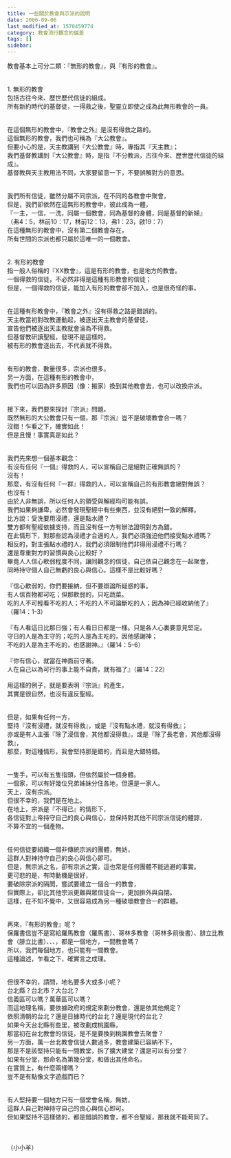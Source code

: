 ```yaml
---
title: 一些關於教會與宗派的說明
date: 2006-09-06
last_modified_at: 1570459774
category: 教會流行觀念的偏差
tags: []
sidebar: 
---
```


<div>教會基本上可分二類：『無形的教會』，與『有形的教會』。</div>
<div> </div>
<div> </div>
<div>1.<span style="white-space:pre"> </span>無形的教會</div>
<div>包括古往今來、歷世歷代信徒的組成。</div>
<div>所有新約時代的基督徒，一得救之後，聖靈立即使之成為此無形教會的一員。</div>
<div> </div>
<div> </div>
<div>在這個無形的教會中，『教會之外』是沒有得救之路的。</div>
<div>這個無形的教會，我們也可稱為『大公教會』。</div>
<div>但要小心的是，天主教講到『大公教會』時，專指其『天主教』；</div>
<div>我們基督教講到『大公教會』時，是指『不分教派，古往今來、歷世歷代信徒的組成』。</div>
<div>基督教與天主教用法不同，大家要留意一下，不要誤解對方的意思。</div>
<div> </div>
<div> </div>
<div>我們所有信徒，雖然分屬不同宗派，在不同的各教會中聚會，</div>
<div>但是，我們卻依然在這無形的教會中，彼此成為一體，</div>
<div>『一主，一信，一洗，同屬一個教會，同為基督的身體，同是基督的新婦』</div>
<div>（弗4：5，林前10：17，林前12：13，弗1：23，啟19：7）</div>
<div>在這種無形的教會中，沒有第二個教會存在，</div>
<div>所有世間的宗派也都只屬於這唯一的一個教會。</div>
<div> </div>
<div> </div>
<div>2.<span style="white-space:pre"> </span>有形的教會</div>
<div>指一般人俗稱的『XX教會』，這是有形的教會，也是地方的教會。</div>
<div>一個得救的信徒，不必然非得是這種有形教會的信徒；</div>
<div>但是，一個得救的信徒，能加入有形的教會卻不加入，也是很奇怪的事。</div>
<div> </div>
<div> </div>
<div>在這種有形教會中，『教會之外』沒有得救之路是錯誤的。</div>
<div>天主教當初對改教運動起，被逐出天主教會的基督徒，</div>
<div>宣告他們被逐出天主教就會淪為不得救。</div>
<div>但基督教研讀聖經，發現不是這樣的。</div>
<div>被有形的教會逐出去，不代表就不得救。</div>
<div> </div>
<div> </div>
<div>有形的教會，數量很多，宗派也很多。</div>
<div>另一方面，在這種有形的教會中，</div>
<div>我們也可以因為許多原因（像：搬家）換到其他教會去，也可以改換宗派。</div>
<div> </div>
<div> </div>
<div>接下來，我們要來探討『宗派』問題。</div>
<div>既然無形的大公教會只有一個，那『宗派』豈不是破壞教會合一嗎？</div>
<div>沒錯！乍看之下，確實如此！</div>
<div>但是且慢！事實真是如此？</div>
<div> </div>
<div> </div>
<div>我們先來想一個基本觀念：</div>
<div>有沒有任何『一個』得救的人，可以宣稱自己是絕對正確無誤的？</div>
<div>沒有！</div>
<div>那麼，有沒有任何『一群』得救的人，可以宣稱自己的有形教會絕對無誤？</div>
<div>也沒有！</div>
<div>由於人非無誤，所以任何人的領受與解經均可能有誤。</div>
<div>我們如果夠謙卑，必然會發現聖經中有些東西，並沒有絕對一致的解釋。</div>
<div>比方說：受洗要用浸禮，還是點水禮？</div>
<div>雙方都有聖經依據支持，而且沒有任一方有辦法證明對方為錯。</div>
<div>在此情形下，對那些認為浸禮才合適的人，我們必須強迫他們接受點水禮嗎？</div>
<div>相反的，對主張點水禮的人，我們必須限制他們非得用浸禮不行嗎？</div>
<div>還是尊重對方的習慣與良心比較好？</div>
<div>畢竟人人信心軟弱程度不同，讓同觀念的信徒，自己依自己觀念在一起聚會，</div>
<div>同時持守個人自己無虧的良心與信心，這樣不是比較好嗎？</div>
<div> </div>
<div>『信心軟弱的，你們要接納，但不要辯論所疑惑的事。</div>
<div>有人信百物都可吃；但那軟弱的，只吃蔬菜。</div>
<div>吃的人不可輕看不吃的人；不吃的人不可論斷吃的人；因為神已經收納他了』</div>
<div>（羅14：1-3）</div>
<div> </div>
<div>『有人看這日比那日強；有人看日日都是一樣。只是各人心裏要意見堅定。</div>
<div>守日的人是為主守的；吃的人是為主吃的，因他感謝神；</div>
<div>不吃的人是為主不吃的，也感謝神。』（羅14：5-6）</div>
<div> </div>
<div>『你有信心，就當在神面前守著。</div>
<div>人在自己以為可行的事上能不自責，就有福了』（羅14：22）</div>
<div> </div>
<div>用這樣的例子，就是要表明『宗派』的產生，</div>
<div>其實是很自然，也沒有違反聖經。</div>
<div> </div>
<div> </div>
<div>但是，如果有任何一方，</div>
<div>堅持『沒有浸禮，就沒有得救』，或是『沒有點水禮，就沒有得救』；</div>
<div>亦或是有人主張『除了浸信會，其他都沒得救』，或是『除了長老會，其他都沒得救』，</div>
<div>那麼，對這種情形，我會堅持那是錯的，而且是大錯特錯。</div>
<div> </div>
<div> </div>
<div>一隻手，可以有五隻指頭，但依然屬於一個身體。</div>
<div>一個家，可以有好幾位兄弟姊妹分住各地，但還是一家人。</div>
<div>天上，沒有宗派。</div>
<div>但很不幸的，我們是在地上。</div>
<div>在地上，宗派是『不得已』的情形下，</div>
<div>各信徒對上帝持守自己的良心與信心，並保持對其他不同宗派信徒的體諒，</div>
<div>不算不宜的一個產物。</div>
<div> </div>
<div> </div>
<div>任何信徒要組織一個非傳統宗派的團體，無妨，</div>
<div>這群人對神持守自己的良心與信心即可。</div>
<div>但是，無宗派之名，卻有宗派之實，這也常是任何團體不能逃避的事實。</div>
<div>更可悲的是，有時動機是很好，</div>
<div>要破除宗派的隔閡，嘗試要建立一個合一的教會，</div>
<div>但實際上，卻比其他宗派更難與眾信徒合一，更加排外與自閉。</div>
<div>這樣，在不知不覺中，又很容易成為另一種破壞教會合一的群體。</div>
<div> </div>
<div> </div>
<div>再來，『有形的教會』呢？</div>
<div>保羅書信豈不是寫給羅馬教會（羅馬書）、哥林多教會（哥林多前後書）、腓立比教會（腓立比書）、、、，都是一個地方，一間教會嗎？</div>
<div>所以，我們每個地方，也只能有一間教會。</div>
<div>這種論述，乍看之下，確實言之成理。</div>
<div> </div>
<div> </div>
<div>但很不幸的，請問，地名要多大或多小呢？</div>
<div>台北縣？台北市？大台北？</div>
<div>信義區可以嗎？萬華區可以嗎？</div>
<div>而這地理名稱，要依據政府的規定來劃分教會，還是依其他規定？</div>
<div>依照清朝的台北？還是日據時代的台北？還是現代的台北？</div>
<div>如果今天台北縣有些里，被改劃成桃園縣，</div>
<div>那當初在台北教會的信徒，是不是要換到桃園教會去聚會？</div>
<div>另一方面，萬一台北教會信徒人數過多，教會建築已容納不下，</div>
<div>那是不是該堅持只能有一間教堂，拆了擴大建堂？還是可以有分堂？</div>
<div>如果有分堂，那命名為第幾分堂，和做出其他命名，</div>
<div>在實質上，有什麼兩樣嗎？</div>
<div>豈不是有點像文字遊戲而已？</div>
<div> </div>
<div> </div>
<div>有人堅持要一個地方只有一個堂會名稱，無妨，</div>
<div>這群人自己對神持守自己的良心與信心即可。</div>
<div>但如果堅持不這樣做的，都是錯誤的教會，都不合聖經，那我就不能苟同了。</div>
<div> </div>
<div> </div>
<div> </div>
<div>（小小羊）</div>
